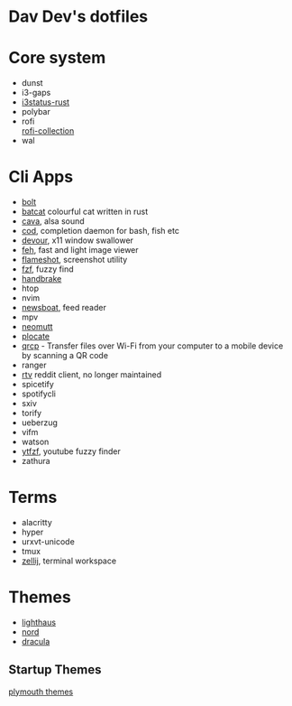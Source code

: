 # Dav Dev's dotfiles

# Core system
- dunst
- i3-gaps
- [i3status-rust](https://github.com/greshake/i3status-rust)
- polybar
- rofi<br>
[rofi-collection](https://github.com/adi1090x/rofi)
- wal


# Cli Apps
- [bolt](https://github.com/salman-abedin/bolt)
- [batcat](https://docs.rs/crate/bat/0.12.1) colourful cat written in rust
- [cava](https://github.com/karlstav/cava), alsa sound
- [cod](https://github.com/dim-an/cod), completion daemon for bash, fish etc
- [devour](https://github.com/salman-abedin/devour), x11 window swallower
- [feh](https://github.com/derf/feh), fast and light image viewer
- [flameshot](https://github.com/flameshot-org/flameshot), screenshot utility
- [fzf](https://github.com/junegunn/fzf), fuzzy find
- [handbrake](https://github.com/HandBrake/HandBrake)
- htop
- nvim
- [newsboat](https://github.com/newsboat/newsboat), feed reader
- mpv
- [neomutt](https://github.com/neomutt/neomutt)
- [plocate](https://github.com/loveencounterflow/plocate)
- [qrcp](https://github.com/claudiodangelis/qrcp) - Transfer files over Wi-Fi from your computer to a mobile device by scanning a QR code
- ranger
- [rtv](https://github.com/michael-lazar/rtv) reddit client, no longer maintained
- spicetify
- spotifycli
- sxiv
- torify
- ueberzug
- vifm
- watson
- [ytfzf](https://github.com/pystardust/ytfzf), youtube fuzzy finder
- zathura


# Terms
- alacritty
- hyper
- urxvt-unicode
- tmux
- [zellij](https://github.com/zellij-org/zellij), terminal workspace

# Themes
- [lighthaus](https://github.com/lighthaus-theme)
- [nord](https://github.com/arcticicestudio/nord)
- [dracula](https://github.com/dracula/dracula-theme)
## Startup Themes
[plymouth themes](https://github.com/adi1090x/plymouth-themes)






